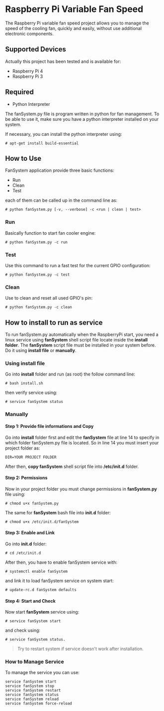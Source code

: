 # Raspberry Pi Variable Fan Speed
The Raspberry Pi variable fan speed project allows you to manage the speed of the cooling fan, quickly and easily, without use additional electronic components.

## Supported Devices
Actually this project has been tested and is available for: 

- Raspberry Pi 4
- Raspberry Pi 3 

## Required

- Python Interpreter

The fanSystem.py file is program written in python for fan management. To be able to use it, make sure you have a python interpreter installed on your system.

If necessary, you can install the python interpreter using:   

    # apt-get install build-essential

## How to Use
FanSystem application provide three basic functions:
- Run
- Clean
- Test

each of them can be called up in the command line as:

    # python fanSystem.py [-v, --verbose] -c <run | clean | test>

### Run
Basically function to start fan cooler engine:

    # python fanSystem.py -c run

### Test
Use this command to run a fast test for the current GPIO configuration:

    # python fanSystem.py -c test

### Clean
Use to clean and reset all used GPIO's pin:

    # python fanSystem.py -c clean


## How to install to run as service
To run fanSystem.py automatically when the RaspberryPi start, you need a linux service using **fanSystem** shell script file locate inside the **install folder**.
The **fanSystem** script file must be installed in your system before. Do it using **install file** or **manually**.

### Using install file
Go into **install** folder and run (as root) the follow command line:

    # bash install.sh

then verify service using:

    # service fanSystem status

### Manually

#### Step 1: Provide file informations and Copy
Go into **install** folder first and edit the **fanSystem** file at line 14 to specify in which folder fanSystem.py file is located. 
So in line 14 you must insert your project folder as:

    DIR=YOUR PROJECT FOLDER

After then, **copy fanSystem** shell script file into **/etc/init.d** folder.

#### Step 2: Permissions
Now in your project folder you must change permissions in **fanSystem.py** file using:
    
    # chmod u+x fanSystem.py

The same for **fanSystem** bash file into **init.d** folder:

    # chmod u+x /etc/init.d/fanSystem

#### Step 3: Enable and Link
Go into **init.d** folder:

    # cd /etc/init.d 

After then, you have to enable fanSystem service with:
          
    # systemctl enable fanSystem

and link it to load fanSystem service on system start:

    # update-rc.d fanSystem defaults
    
#### Step 4: Start and Check
Now start **fanSystem** service using:

    # service fanSystem start

and check using:

    # service fanSystem status.

> Try to restart system if service doesn't work after installation.

### How to Manage Service

To manage the service you can use: 

    service fanSystem start
    service fanSystem stop
    service fanSystem restart
    service fanSystem status
    service fanSystem reload
    service fanSystem force-reload
